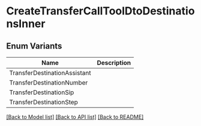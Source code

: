 # CreateTransferCallToolDtoDestinationsInner

## Enum Variants

| Name | Description |
|---- | -----|
| TransferDestinationAssistant |  |
| TransferDestinationNumber |  |
| TransferDestinationSip |  |
| TransferDestinationStep |  |

[[Back to Model list]](../README.md#documentation-for-models) [[Back to API list]](../README.md#documentation-for-api-endpoints) [[Back to README]](../README.md)



